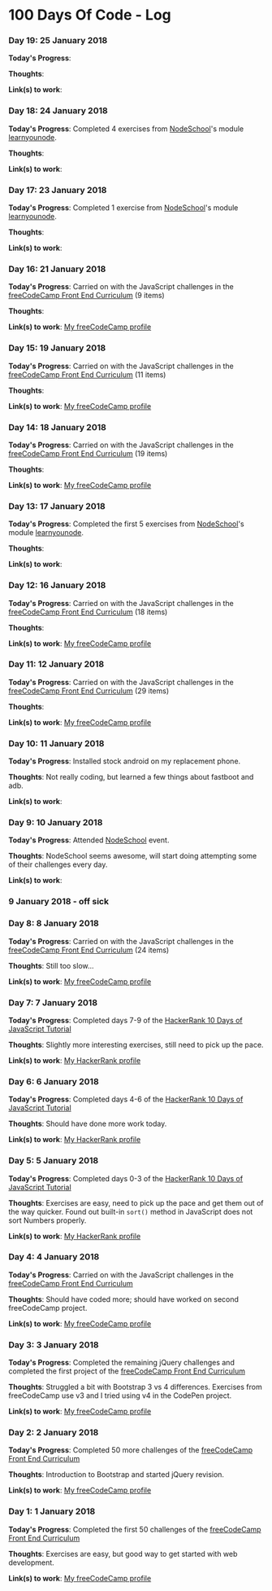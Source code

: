 # 100 Days Of Code - Log

### Day 19: 25 January 2018

**Today's Progress**: 

**Thoughts**: 

**Link(s) to work**: 


### Day 18: 24 January 2018

**Today's Progress**: Completed 4 exercises from [NodeSchool](https://nodeschool.io)'s module [learnyounode](https://github.com/workshopper/learnyounode).

**Thoughts**: 

**Link(s) to work**: 


### Day 17: 23 January 2018

**Today's Progress**: Completed 1 exercise from [NodeSchool](https://nodeschool.io)'s module [learnyounode](https://github.com/workshopper/learnyounode).

**Thoughts**: 

**Link(s) to work**: 


### Day 16: 21 January 2018

**Today's Progress**: Carried on with the JavaScript challenges in the [freeCodeCamp Front End Curriculum](https://www.freecodecamp.com/) (9 items)

**Thoughts**: 

**Link(s) to work**: [My freeCodeCamp profile](https://www.freecodecamp.org/t-brito)


### Day 15: 19 January 2018

**Today's Progress**: Carried on with the JavaScript challenges in the [freeCodeCamp Front End Curriculum](https://www.freecodecamp.com/) (11 items)

**Thoughts**: 

**Link(s) to work**: [My freeCodeCamp profile](https://www.freecodecamp.org/t-brito)


### Day 14: 18 January 2018

**Today's Progress**: Carried on with the JavaScript challenges in the [freeCodeCamp Front End Curriculum](https://www.freecodecamp.com/) (19 items)

**Thoughts**: 

**Link(s) to work**: [My freeCodeCamp profile](https://www.freecodecamp.org/t-brito)


### Day 13: 17 January 2018

**Today's Progress**: Completed the first 5 exercises from [NodeSchool](https://nodeschool.io)'s module [learnyounode](https://github.com/workshopper/learnyounode).

**Thoughts**: 

**Link(s) to work**: 


### Day 12: 16 January 2018

**Today's Progress**: Carried on with the JavaScript challenges in the [freeCodeCamp Front End Curriculum](https://www.freecodecamp.com/) (18 items)

**Thoughts**: 

**Link(s) to work**: [My freeCodeCamp profile](https://www.freecodecamp.org/t-brito)


### Day 11: 12 January 2018

**Today's Progress**: Carried on with the JavaScript challenges in the [freeCodeCamp Front End Curriculum](https://www.freecodecamp.com/) (29 items)

**Thoughts**: 

**Link(s) to work**: [My freeCodeCamp profile](https://www.freecodecamp.org/t-brito)


### Day 10: 11 January 2018

**Today's Progress**: Installed stock android on my replacement phone.

**Thoughts**: Not really coding, but learned a few things about fastboot and adb.

**Link(s) to work**: 


### Day 9: 10 January 2018

**Today's Progress**: Attended [NodeSchool](https://nodeschool.io) event.

**Thoughts**: NodeSchool seems awesome, will start doing attempting some of their challenges every day.

**Link(s) to work**: 


### 9 January 2018 - off sick


### Day 8: 8 January 2018

**Today's Progress**: Carried on with the JavaScript challenges in the [freeCodeCamp Front End Curriculum](https://www.freecodecamp.com/) (24 items)

**Thoughts**: Still too slow...

**Link(s) to work**: [My freeCodeCamp profile](https://www.freecodecamp.org/t-brito)


### Day 7: 7 January 2018

**Today's Progress**: Completed days 7-9 of the [HackerRank 10 Days of JavaScript Tutorial](https://www.hackerrank.com/domains/tutorials/10-days-of-javascript)

**Thoughts**: Slightly more interesting exercises, still need to pick up the pace.

**Link(s) to work**: [My HackerRank profile](https://www.hackerrank.com/t_brito)


### Day 6: 6 January 2018

**Today's Progress**: Completed days 4-6 of the [HackerRank 10 Days of JavaScript Tutorial](https://www.hackerrank.com/domains/tutorials/10-days-of-javascript)

**Thoughts**: Should have done more work today.

**Link(s) to work**: [My HackerRank profile](https://www.hackerrank.com/t_brito)


### Day 5: 5 January 2018

**Today's Progress**: Completed days 0-3 of the [HackerRank 10 Days of JavaScript Tutorial](https://www.hackerrank.com/domains/tutorials/10-days-of-javascript)

**Thoughts**: Exercises are easy, need to pick up the pace and get them out of the way quicker. Found out built-in ``sort()`` method in JavaScript does not sort Numbers properly.

**Link(s) to work**: [My HackerRank profile](https://www.hackerrank.com/t_brito)


### Day 4: 4 January 2018

**Today's Progress**: Carried on with the JavaScript challenges in the [freeCodeCamp Front End Curriculum](https://www.freecodecamp.com/)

**Thoughts**: Should have coded more; should have worked on second freeCodeCamp project.

**Link(s) to work**: [My freeCodeCamp profile](https://www.freecodecamp.org/t-brito)


### Day 3: 3 January 2018

**Today's Progress**: Completed the remaining jQuery challenges and completed the first project of the [freeCodeCamp Front End Curriculum](https://www.freecodecamp.com/)

**Thoughts**: Struggled a bit with Bootstrap 3 vs 4 differences. Exercises from freeCodeCamp use v3 and I tried using v4 in the CodePen project.

**Link(s) to work**: [My freeCodeCamp profile](https://www.freecodecamp.org/t-brito)


### Day 2: 2 January 2018

**Today's Progress**: Completed 50 more challenges of the [freeCodeCamp Front End Curriculum](https://www.freecodecamp.com/) 

**Thoughts**: Introduction to Bootstrap and started jQuery revision.

**Link(s) to work**: [My freeCodeCamp profile](https://www.freecodecamp.org/t-brito)


### Day 1: 1 January 2018

**Today's Progress**: Completed the first 50 challenges of the [freeCodeCamp Front End Curriculum](https://www.freecodecamp.com/)

**Thoughts**: Exercises are easy, but good way to get started with web development.

**Link(s) to work**: [My freeCodeCamp profile](https://www.freecodecamp.org/t-brito)

